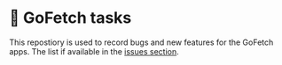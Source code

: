 # 🐶 GoFetch tasks

This repostiory is used to record bugs and new features for the GoFetch apps. The list if available in the [issues section](issues).
